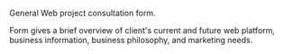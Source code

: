 
General Web project consultation form.

Form gives a brief overview of client's current and future web platform, business information, business philosophy, and marketing needs.

